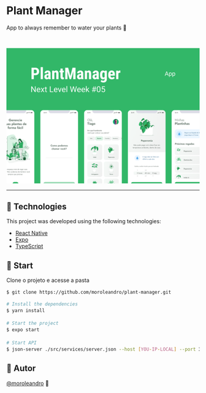 # Plant Manager

<p>App to always remember to water your plants 🌱</p>

<br>

<p align="center">
  <img alt="plantmanager" src=".github/plantmanager-preview.png">
</p>

---

## 🧪 Technologies

This project was developed using the following technologies:

- [React Native](https://reactnative.dev/)
- [Expo](https://expo.io/)
- [TypeScript](https://www.typescriptlang.org/)

## 🚀 Start

Clone o projeto e acesse a pasta

```bash
$ git clone https://github.com/moroleandro/plant-manager.git 
```

```bash
# Install the dependencies
$ yarn install

# Start the project
$ expo start

# Start API
$ json-server ./src/services/server.json --host [YOU-IP-LOCAL] --port 3333
```

## 📝 Autor
[@moroleandro](https://github.com/moroleandro) 👋